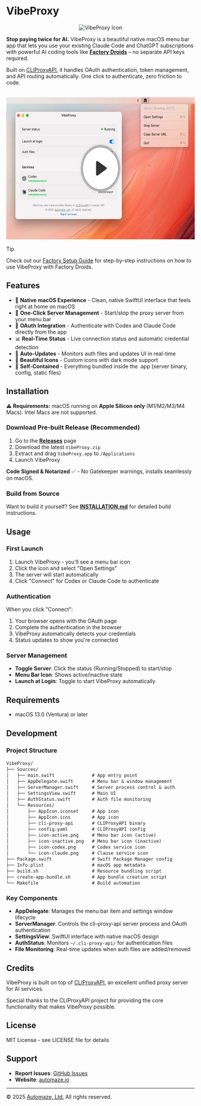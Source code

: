 # VibeProxy

<p align="center">
  <img src="icon.png" width="128" height="128" alt="VibeProxy Icon">
</p>

**Stop paying twice for AI.** VibeProxy is a beautiful native macOS menu bar app that lets you use your existing Claude Code and ChatGPT subscriptions with powerful AI coding  tools like **[Factory Droids](https://app.factory.ai/r/FM8BJHFQ)** – no separate API keys required.

Built on [CLIProxyAPI](https://github.com/router-for-me/CLIProxyAPI), it handles OAuth authentication, token management, and API routing automatically. One click to authenticate, zero friction to code.

<p align="center">
<br>
  <a href="https://www.loom.com/share/5cf54acfc55049afba725ab443dd3777"><img src="vibeproxy-video.webp" width="600" height="380" alt="VibeProxy Screenshot" border="0"></a>
</p>

> [!TIP]
> Check out our [Factory Setup Guide](FACTORY_SETUP.md) for step-by-step instructions on how to use VibeProxy with Factory Droids.


## Features

- 🎯 **Native macOS Experience** - Clean, native SwiftUI interface that feels right at home on macOS
- 🚀 **One-Click Server Management** - Start/stop the proxy server from your menu bar
- 🔐 **OAuth Integration** - Authenticate with Codex and Claude Code directly from the app
- 📊 **Real-Time Status** - Live connection status and automatic credential detection
- 🔄 **Auto-Updates** - Monitors auth files and updates UI in real-time
- 🎨 **Beautiful Icons** - Custom icons with dark mode support
- 💾 **Self-Contained** - Everything bundled inside the .app (server binary, config, static files)


## Installation

**⚠️ Requirements:** macOS running on **Apple Silicon only** (M1/M2/M3/M4 Macs). Intel Macs are not supported.

### Download Pre-built Release (Recommended)

1. Go to the [**Releases**](https://github.com/automazeio/vibeproxy/releases) page
2. Download the latest `VibeProxy.zip`
3. Extract and drag `VibeProxy.app` to `/Applications`
4. Launch VibeProxy

**Code Signed & Notarized** ✅ - No Gatekeeper warnings, installs seamlessly on macOS.

### Build from Source

Want to build it yourself? See [**INSTALLATION.md**](INSTALLATION.md) for detailed build instructions.

## Usage

### First Launch

1. Launch VibeProxy - you'll see a menu bar icon
2. Click the icon and select "Open Settings"
3. The server will start automatically
4. Click "Connect" for Codex or Claude Code to authenticate

### Authentication

When you click "Connect":
1. Your browser opens with the OAuth page
2. Complete the authentication in the browser
3. VibeProxy automatically detects your credentials
4. Status updates to show you're connected

### Server Management

- **Toggle Server**: Click the status (Running/Stopped) to start/stop
- **Menu Bar Icon**: Shows active/inactive state
- **Launch at Login**: Toggle to start VibeProxy automatically

## Requirements

- macOS 13.0 (Ventura) or later

## Development

### Project Structure

```
VibeProxy/
├── Sources/
│   ├── main.swift              # App entry point
│   ├── AppDelegate.swift       # Menu bar & window management
│   ├── ServerManager.swift     # Server process control & auth
│   ├── SettingsView.swift      # Main UI
│   ├── AuthStatus.swift        # Auth file monitoring
│   └── Resources/
│       ├── AppIcon.iconset     # App icon
│       ├── AppIcon.icns        # App icon
│       ├── cli-proxy-api       # CLIProxyAPI binary
│       ├── config.yaml         # CLIProxyAPI config
│       ├── icon-active.png     # Menu bar icon (active)
│       ├── icon-inactive.png   # Menu bar icon (inactive)
│       ├── icon-codex.png      # Codex service icon
│       └── icon-claude.png     # Clause service icon
├── Package.swift               # Swift Package Manager config
├── Info.plist                  # macOS app metadata
├── build.sh                    # Resource bundling script
├── create-app-bundle.sh        # App bundle creation script
└── Makefile                    # Build automation
```

### Key Components

- **AppDelegate**: Manages the menu bar item and settings window lifecycle
- **ServerManager**: Controls the cli-proxy-api server process and OAuth authentication
- **SettingsView**: SwiftUI interface with native macOS design
- **AuthStatus**: Monitors `~/.cli-proxy-api/` for authentication files
- **File Monitoring**: Real-time updates when auth files are added/removed

## Credits

VibeProxy is built on top of [CLIProxyAPI](https://github.com/router-for-me/CLIProxyAPI), an excellent unified proxy server for AI services.

Special thanks to the CLIProxyAPI project for providing the core functionality that makes VibeProxy possible.

## License

MIT License - see LICENSE file for details

## Support

- **Report Issues**: [GitHub Issues](https://github.com/automazeio/vibeproxy/issues)
- **Website**: [automaze.io](https://automaze.io)

---

© 2025 [Automaze, Ltd.](https://automaze.io) All rights reserved.
